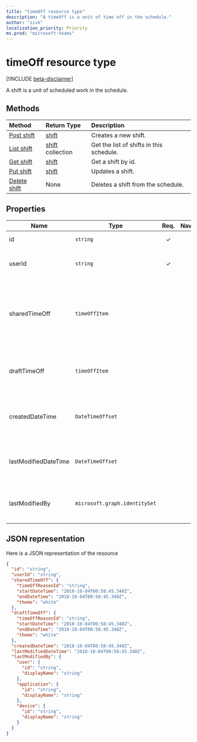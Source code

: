 ```yaml
---
title: "timeOff resource type"
description: "A timeOff is a unit of time off in the schedule."
author: "zivk"
localization_priority: Priority
ms.prod: "microsoft-teams"
---
```


# timeOff resource type

[!INCLUDE [beta-disclaimer](../../includes/beta-disclaimer.md)]

A shift is a unit of scheduled work in the schedule. 

## Methods

| Method       | Return Type  |Description|
|:---------------|:--------|:----------|
|[Post shift](../api/shift-post.md) | [shift](shift.md) | Creates a new shift.|
|[List shift](../api/shift-list.md) | [shift](shift.md) collection | Get the list of shifts in this schedule.|
|[Get shift](../api/shift-get.md) | [shift](shift.md) | Get a shift by id.|
|[Put shift](../api/shift-put.md) | [shift](shift.md) | Updates a shift.|
|[Delete shift](../api/shift-delete.md) | None | Deletes a shift from the schedule.|

## Properties
|Name          |Type           |Req.|Nav.|computed|Description                                                                                                                                      |
|--------------|---------------|:--:|:--:|--------|-------------------------------------------------------------------------------------------------------------------------------------------------|
| id			|`string`      |✓   |  |  |Id of the `timeOff`.|
| userId 			|`string`      |✓   |   |   |Id of the user assigned to the `timeOff`.|
| sharedTimeOff 	|`timeOffItem`  |   |   |  |The shared version of this `timeOff` that is viewable by both employees and managers.|
| draftTimeOff		|`timeOffItem`        |   |   |  |The draft version of this `timeOff` that is viewable by managers.|
| createdDateTime		|`DateTimeOffset`        |   |   |✓  |The time stamp in which this `timeOff` was first created.|
| lastModifiedDateTime		|`DateTimeOffset`        |   |   |✓  |The time stamp in which this `timeOff` was last updated.|
| lastModifiedBy		|`microsoft.graph.identitySet`        |   |   |✓  |The identity that last updated this `timeOff`.|

## JSON representation

Here is a JSON representation of the resource

<!-- {
  "blockType": "resource",
  "keyProperty": "id",
  "@odata.type": "microsoft.graph.timeOff"
}-->

```json
{
  "id": "string",
  "userId": "string",
  "sharedTimeOff": {
    "timeOffReasonId": "string",
    "startDateTime": "2018-10-04T00:58:45.340Z",
    "endDateTime": "2018-10-04T00:58:45.340Z",
    "theme": "white"
  },
  "draftTimeOff": {
    "timeOffReasonId": "string",
    "startDateTime": "2018-10-04T00:58:45.340Z",
    "endDateTime": "2018-10-04T00:58:45.340Z",
    "theme": "white"
  },
  "createdDateTime": "2018-10-04T00:58:45.340Z",
  "lastModifiedDateTime": "2018-10-04T00:58:45.340Z",
  "lastModifiedBy": {
    "user": {
      "id": "string",
      "displayName": "string"
    },
    "application": {
      "id": "string",
      "displayName": "string"
    },
    "device": {
      "id": "string",
      "displayName": "string"
    }
  }
}
```


<!-- uuid: 8fcb5dbc-d5aa-4681-8e31-b001d5168d79
2015-10-25 14:57:30 UTC -->
<!--
{
  "type": "#page.annotation",
  "description": "timeOff resource",
  "keywords": "",
  "section": "documentation",
  "tocPath": "",
  "suppressions": [
    "Error: /api-reference/beta/resources/timeOff.md:\r\n      Exception processing links.\r\n    System.ArgumentException: Link Definition was null. Link text: !INCLUDE [beta-disclaimer](../../includes/beta-disclaimer.md)\r\n      at ApiDoctor.Validation.DocFile.get_LinkDestinations()\r\n      at ApiDoctor.Validation.DocSet.ValidateLinks(Boolean includeWarnings, String[] relativePathForFiles, IssueLogger issues, Boolean requireFilenameCaseMatch, Boolean printOrphanedFiles)"
  ]
}
-->
